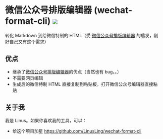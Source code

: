 # 微信公众号排版编辑器 (wechat-format-cli) ![](https://travis-ci.org/LinusLing/wechat-format-cli.svg?branch=master)

转化 Markdown 到给微信特制的 HTML（受 [微信公众号排版编辑器](https://github.com/lyricat/wechat-format) 的启发，刚好自己又有这个需求）

## 优点

- 继承了[微信公众号排版编辑器](https://github.com/lyricat/wechat-format)的优点（当然也有 bug。。）
- 不需要网页编辑
- 生成后的微信特制 HTML 直接复制到粘贴板，打开微信公众号编辑器直接粘贴

## 关于我

我是 Linus。如果你喜欢我的工具，可以：

- 给这个项目加星 https://github.com/LinusLing/wechat-format-cli

